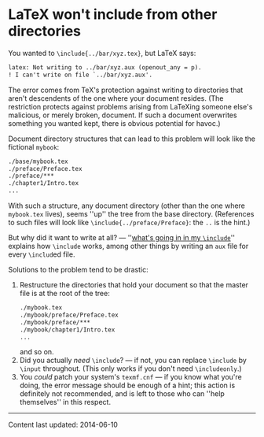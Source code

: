 # LaTeX won't include from other directories

You wanted to `\include{../bar/xyz.tex}`, but LaTeX says:
```latex
latex: Not writing to ../bar/xyz.aux (openout_any = p).
! I can't write on file `../bar/xyz.aux'.
```
The error comes from TeX's protection against writing to
directories that aren't descendents of the one where your document
resides.  (The restriction protects against problems arising from
LaTeXing someone else's malicious, or merely broken, document.  If
such a document overwrites something you wanted kept, there is obvious
potential for havoc.)

Document directory structures that can lead to this problem will look
like the fictional `mybook`:
```latex
./base/mybook.tex
./preface/Preface.tex
./preface/***
./chapter1/Intro.tex
...
```
With such a structure, any document directory (other than the one
where `mybook.tex` lives), seems ''up'' the tree from the
base directory.  (References to such files will look like
`\include{../preface/Preface}`: the `..` is the
hint.)

But why did it want to write at all?&nbsp;&mdash; 
''[what's going in in my `\include`](./FAQ-include.html)'' explains
how `\include` works, among other things by writing an
`aux` file for every `\includ`ed file.

Solutions to the problem tend to be drastic:
  

1.  Restructure the directories that hold your document so that the
    master file is at the root of the tree:
    ```latex
    ./mybook.tex
    ./mybook/preface/Preface.tex
    ./mybook/preface/***
    ./mybook/chapter1/Intro.tex
    ...
    ```
    and so on.
2.  Did you actually _need_ `\include`?&nbsp;&mdash; if not, you can
    replace `\include` by `\input` throughout.  (This only works
    if you don't need `\includeonly`.)
3.  You _could_ patch your system's `texmf.cnf`&nbsp;&mdash; if you
    know what you're doing, the error message should be enough of a
    hint; this action is definitely not recommended, and is left to
    those who can ''help themselves'' in this respect.


----

Content last updated: 2014-06-10
